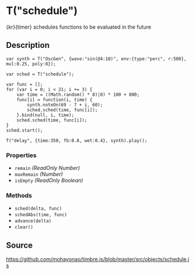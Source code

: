 T("schedule")
=============
{kr}{timer} schedules functions to be evaluated in the future

## Description ##

```timbre
var synth = T("OscGen", {wave:"sin(@4:10)", env:{type:"perc", r:500}, mul:0.25, poly:8});

var sched = T("schedule");

var func = [];
for (var i = 0; i < 21; i += 3) {
    var time = ((Math.random() * 8)|0) * 100 + 800;
    func[i] = function(i, time) {
        synth.noteOn(69 - 7 + i, 60);
        sched.sched(time, func[i]);
    }.bind(null, i, time);
    sched.sched(time, func[i]);
}
sched.start();

T("delay", {time:350, fb:0.8, wet:0.4}, synth).play();
```

### Properties ###
- `remain` _(ReadOnly Number)_
- `maxRemain` _(Number)_
- `isEmpty` _(ReadOnly Boolean)_

### Methods ###
- `sched(delta, func)`
- `schedAbs(time, func)`
- `advance(delta)`
- `clear()`

## Source ##
https://github.com/mohayonao/timbre.js/blob/master/src/objects/schedule.js
